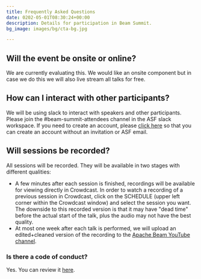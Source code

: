 ```yaml
---
title: Frequently Asked Questions
date: 0202-05-01T08:30:24+00:00
description: Details for participation in Beam Summit.
bg_image: images/bg/cta-bg.jpg

---
```


## Will the event be onsite or online?
We are currently evaluating this. We would like an onsite component but in case we do this we will also live stream all talks for free.

## How can I interact with other participants?
We will be using slack to interact with speakers and other participants. Please join the #beam-summit-attendees channel in the ASF slack workspace. If you need to create an account, please [click here](https://s.apache.org/slack-invite) so that you can create an account without an invitation or ASF email.

## Will sessions be recorded?
All sessions will be recorded. They will be available in two stages with different qualities:
* A few minutes after each session is finished, recordings will be available for viewing directly in Crowdcast. In order to watch a recording of a previous session in Crowdcast, click on the SCHEDULE (upper left corner within the Crowdcast window) and select the session you want. The downside to this recorded version is that it may have "dead time" before the actual start of the talk, plus the audio may not have the best quality.
* At most one week after each talk is performed, we will upload an edited+cleaned version of the recording to the [Apache Beam YouTube channel](https://www.youtube.com/channel/UChNnb_YO_7B0HlW6FhAXZZQ).

### Is there a code of conduct?
Yes. You can review it [here](/coc).

